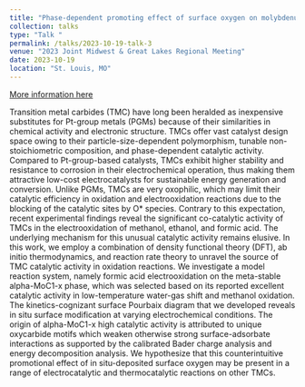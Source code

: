 ```yaml
---
title: "Phase-dependent promoting effect of surface oxygen on molybdenum carbide catalysts during formic acid electrooxidation"
collection: talks
type: "Talk "
permalink: /talks/2023-10-19-talk-3
venue: "2023 Joint Midwest & Great Lakes Regional Meeting"
date: 2023-10-19
location: "St. Louis, MO"
---
```


[More information here](Number318)

Transition metal carbides (TMC) have long been heralded as inexpensive substitutes for Pt-group metals (PGMs) because of their similarities in chemical activity and electronic structure. TMCs offer vast catalyst design space owing to their particle-size-dependent polymorphism, tunable non-stoichiometric composition, and phase-dependent catalytic activity. Compared to Pt-group-based catalysts, TMCs exhibit higher stability and resistance to corrosion in their electrochemical operation, thus making them attractive low-cost electrocatalysts for sustainable energy generation and conversion. Unlike PGMs, TMCs are very oxophilic, which may limit their catalytic efficiency in oxidation and electrooxidation reactions due to the blocking of the catalytic sites by O* species. Contrary to this expectation, recent experimental findings reveal the significant co-catalytic activity of TMCs in the electrooxidation of methanol, ethanol, and formic acid. The underlying mechanism for this unusual catalytic activity remains elusive. In this work, we employ a combination of density functional theory (DFT), ab initio thermodynamics, and reaction rate theory to unravel the source of TMC catalytic activity in oxidation reactions. We investigate a model reaction system, namely formic acid electrooxidation on the meta-stable alpha-MoC1-x phase, which was selected based on its reported excellent catalytic activity in low-temperature water-gas shift and methanol oxidation. The kinetics-cognizant surface Pourbaix diagram that we developed reveals in situ surface modification at varying electrochemical conditions. The origin of alpha-MoC1-x high catalytic activity is attributed to unique oxycarbide motifs which weaken otherwise strong surface-adsorbate interactions as supported by the calibrated Bader charge analysis and energy decomposition analysis. We hypothesize that this counterintuitive promotional effect of in situ-deposited surface oxygen may be present in a range of electrocatalytic and thermocatalytic reactions on other TMCs.
